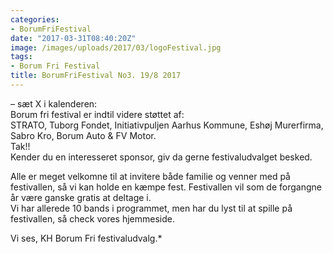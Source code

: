 ```yaml
---
categories:
- BorumFriFestival
date: "2017-03-31T08:40:20Z"
image: /images/uploads/2017/03/logoFestival.jpg
tags:
- Borum Fri Festival
title: BorumFriFestival No3. 19/8 2017
---
```


– sæt X i kalenderen:  
Borum fri festival er indtil videre støttet af:  
STRATO, Tuborg Fondet, Initiativpuljen Aarhus Kommune, Eshøj Murerfirma, Sabro Kro, Borum Auto &amp; FV Motor.  
Tak!!  
Kender du en interesseret sponsor, giv da gerne festivaludvalget besked.

Alle er meget velkomne til at invitere både familie og venner med på festivallen, så vi kan holde en kæmpe fest. Festivallen vil som de forgangne år være ganske gratis at deltage i.  
Vi har allerede 10 bands i programmet, men har du lyst til at spille på festivallen, så check vores hjemmeside.  
  
Vi ses, KH Borum Fri festivaludvalg.*